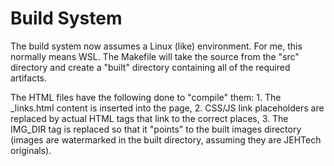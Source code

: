 # Build System
The build system now assumes a Linux (like) environment. For me, this normally means WSL. The
Makefile will take the source from the "src" directory and create a "built" directory containing all
of the required artifacts.

The HTML files have the following done to "compile" them:
	1. The _links.html content is inserted into the page,
	2. CSS/JS link placeholders are replaced by actual HTML tags that link to the correct places,
	3. The IMG_DIR tag is replaced so that it "points" to the built images directory (images are
	   watermarked in the built directory, assuming they are JEHTech originals).